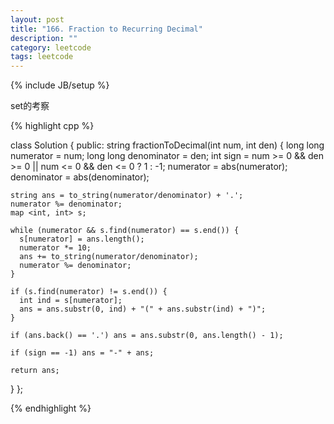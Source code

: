 ```yaml
---
layout: post
title: "166. Fraction to Recurring Decimal"
description: ""
category: leetcode
tags: leetcode
---
```

{% include JB/setup %}

set的考察

{% highlight cpp %}

class Solution {
public:
  string fractionToDecimal(int num, int den) {
    long long numerator = num;
    long long denominator = den;
    int sign = num >= 0 && den >= 0 || num <= 0 && den <= 0 ?  1 : -1;
    numerator = abs(numerator);
    denominator = abs(denominator);
    
    string ans = to_string(numerator/denominator) + '.';
    numerator %= denominator;
    map <int, int> s;

    while (numerator && s.find(numerator) == s.end()) {
      s[numerator] = ans.length();
      numerator *= 10;
      ans += to_string(numerator/denominator);
      numerator %= denominator;
    }

    if (s.find(numerator) != s.end()) {
      int ind = s[numerator];
      ans = ans.substr(0, ind) + "(" + ans.substr(ind) + ")";
    }

    if (ans.back() == '.') ans = ans.substr(0, ans.length() - 1);

    if (sign == -1) ans = "-" + ans;
    
    return ans;
  }
};

{% endhighlight %}
